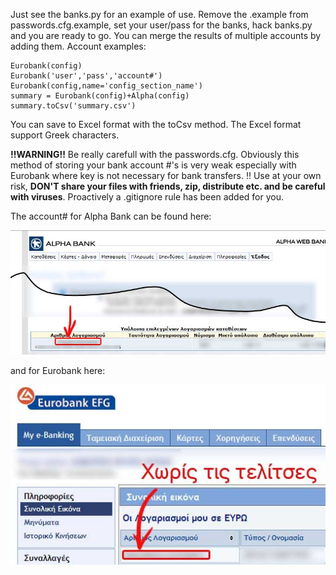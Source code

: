 Just see the banks.py for an example of use. Remove the .example from passwords.cfg.example, set your user/pass for the banks, hack banks.py and you are ready to go. You can merge the results of multiple accounts by adding them. Account examples:

    Eurobank(config)
    Eurobank('user','pass','account#')
    Eurobank(config,name='config_section_name')
    summary = Eurobank(config)+Alpha(config)
    summary.toCsv('summary.csv')

You can save to Excel format with the toCsv method. The Excel format support Greek characters.

**!!WARNING!!** Be really carefull with the passwords.cfg. Obviously this method of storing your bank account #'s is very weak especially with Eurobank where key is not necessary for bank transfers. !! Use at your own risk, **DON'T share your files with friends, zip, distribute etc. and be careful with viruses**. Proactively a .gitignore rule has been added for you.

The account# for Alpha Bank can be found here:

![Account number for Alpha Bank](https://github.com/scalingexcellence/GrBanksAPI/raw/master/doc/images/alpha.jpg "Account number for Alpha Bank")

and for Eurobank here:

![Account number for Eurobank](https://github.com/scalingexcellence/GrBanksAPI/raw/master/doc/images/eurob.jpg "Account number for Eurobank")


